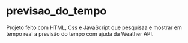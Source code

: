 # previsao_do_tempo
 Projeto feito com HTML, Css e JavaScript que pesquisaa e mostrar em tempo real a previsão do tempo com ajuda da Weather API.
